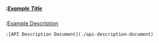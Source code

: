##### :[Example Title](./title)

:[Example Description](./description)

```
:[API Description Document](./api-description-document)
```
